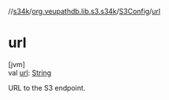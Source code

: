//[s34k](../../../index.md)/[org.veupathdb.lib.s3.s34k](../index.md)/[S3Config](index.md)/[url](url.md)

# url

[jvm]\
val [url](url.md): [String](https://kotlinlang.org/api/latest/jvm/stdlib/kotlin/-string/index.html)

URL to the S3 endpoint.
